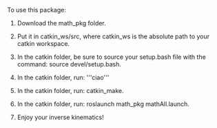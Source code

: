 To use this package:
1) Download the math_pkg folder.
2) Put it in catkin_ws/src, where catkin_ws is the absolute path to your catkin workspace.
3) In the catkin folder, be sure to source your setup.bash file with the command: source devel/setup.bash.
4) In the catkin folder, run:
'''ciao'''

5) In the catkin folder, run: catkin_make.
6) In the catkin folder, run: roslaunch math_pkg mathAll.launch.
7) Enjoy your inverse kinematics!